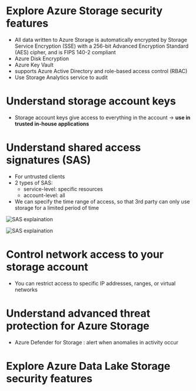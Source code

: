 # Explore Azure Storage security features
- All data written to Azure Storage is automatically encrypted by Storage Service Encryption (SSE) with a 256-bit Advanced Encryption Standard (AES) cipher, and is FIPS 140-2 compliant
- Azure Disk Encryption
- Azure Key Vault
- supports Azure Active Directory and role-based access control (RBAC)
- Use Storage Analytics service to audit

# Understand storage account keys
- Storage account keys give access to everything in the account -> **use in trusted in-house applications**

# Understand shared access signatures (SAS)
- For untrusted clients
- 2 types of SAS: 
    - service-level: specific resources
    - account-level: all 
- We can specify the time range of access, so that 3rd party can only use storage for a limited period of time

![SAS explaination](https://docs.microsoft.com/en-us/learn/data-ai-cert/secure-azure-storage-account/media/4-client-flowchart.png)

![SAS explaination](https://docs.microsoft.com/en-us/learn/data-ai-cert/secure-azure-storage-account/media/4-server-flowchart.png)

# Control network access to your storage account
- You can restrict access to specific IP addresses, ranges, or virtual networks

# Understand advanced threat protection for Azure Storage
- Azure Defender for Storage : alert when anomalies in activity occur

# Explore Azure Data Lake Storage security features